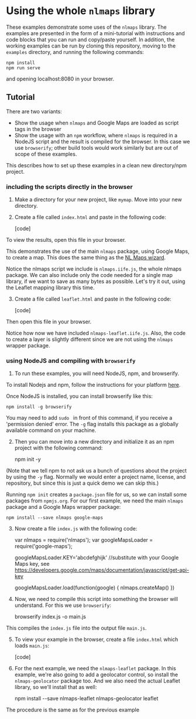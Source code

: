 Using the whole `nlmaps` library
==============================

These examples demonstrate some uses of the `nlmaps` library. The examples are presented in the form of a mini-tutorial with instructions and code blocks that you can run and copy/paste yourself. In addition, the working examples can be run by cloning this repository, moving to the `examples` directory, and running the following commands:

    npm install
    npm run serve

and opening localhost:8080 in your browser.


Tutorial
--------

There are two variants:

*  Show the usage when `nlmaps` and Google Maps are loaded as script tags in the browser
*  Show the usage with an `npm` workflow, where `nlmaps` is required in a NodeJS script and the result is compiled for the browser. In this case we use `browserify`; other build tools would work similarly but are out of scope of these examples.

This describes how to set up these examples in a clean new directory/npm project.

### including the scripts directly in the browser
1. Make a directory for your new project, like `mymap`. Move into your new directory.
2. Create a file called `index.html` and paste in the following code:

    [code]

To view the results, open this file in your browser.

This demonstrates the use of the main `nlmaps` package, using Google Maps, to create a map. This does the same thing as the [NL Maps wizard](https://nlmaps.nl/#wizard).

Notice the nlmaps script we include is `nlmaps.iife.js`, the whole nlmaps package. We can also include only the code needed for a single map library, if we want to save as many bytes as possible. Let's try it out, using the Leaflet mapping library this time.

3. Create a file called `leaflet.html` and paste in the following code:

    [code]

Then open this file in your browser.

Notice how now we have included `nlmaps-leaflet.iife.js`. Also, the code to create a layer is slightly different since we are not using the `nlmaps` wrapper package.


### using NodeJS and compiling with `browserify`

1. To run these examples, you will need NodeJS, npm, and browserify.

To install Nodejs and npm, follow the instructions for your platform [here](https://nodejs.org/en/download/https://nodejs.org/en/download/).

Once NodeJS is installed, you can install browserify like this:

    npm install -g browserify

You may need to add `sudo ` in front of this command, if you receive a 'permission denied' error. The `-g` flag installs this package as a globally available command on your machine.

2. Then you can move into a new directory and initialize it as an npm project with the following command:
    
    
    npm init -y

(Note that we tell npm to not ask us a bunch of questions about the project by using the `-y` flag. Normally we would enter a project name, license, and repository, but since this is just a quick demo we can skip this.)

Running `npm init` creates a `package.json` file for us, so we can install some packages from `npmjs.org`. For our first example, we need the main `nlmaps` package and a Google Maps wrapper package:
    
    
    npm install --save nlmaps google-maps
    
3. Now create a file `index.js` with the following code:
   
   
    var nlmaps = require('nlmaps');
    var googleMapsLoader = require('google-maps');
    
    googleMapsLoader.KEY='abcdefghijk' //substitute with your Google Maps key, see https://developers.google.com/maps/documentation/javascript/get-api-key
    
    googleMapsLoader.load(function(google) {
        nlmaps.createMap()
    })

4. Now, we need to compile this script into something the browser will understand. For this we use `browserify`:
    
    
    browserify index.js -o main.js
 
This compiles the `index.js` file into the output file `main.js`.

5. To view your example in the browser, create a file `index.html` which loads `main.js`:
    
    
    [code]

6. For the next example, we need the `nlmaps-leaflet` package. In this example, we're also going to add a geolocator control, so install the `nlmaps-geolocator` package too. And we also need the actual Leaflet library, so we'll install that as well:

    npm install --save nlmaps-leaflet nlmaps-geolocator leaflet

The procedure is the same as for the previous example


